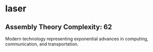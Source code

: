 # laser

## Assembly Theory Complexity: 62
Modern technology representing exponential advances in computing, communication, and transportation.
